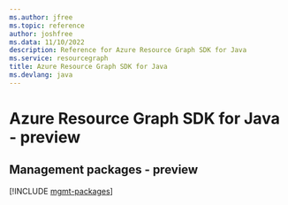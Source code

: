 ```yaml
---
ms.author: jfree
ms.topic: reference
author: joshfree
ms.data: 11/10/2022
description: Reference for Azure Resource Graph SDK for Java
ms.service: resourcegraph
title: Azure Resource Graph SDK for Java
ms.devlang: java
---
```

# Azure Resource Graph SDK for Java - preview

## Management packages - preview
[!INCLUDE [mgmt-packages](resource-graph-mgmt-index.md)]